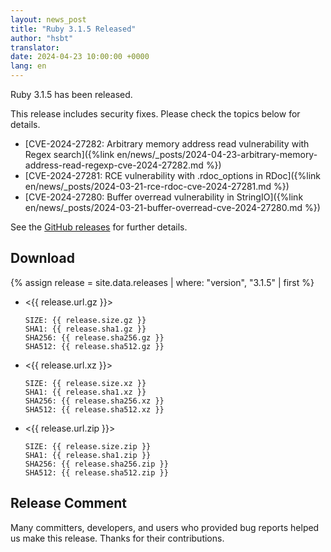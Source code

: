 ```yaml
---
layout: news_post
title: "Ruby 3.1.5 Released"
author: "hsbt"
translator:
date: 2024-04-23 10:00:00 +0000
lang: en
---
```


Ruby 3.1.5 has been released.

This release includes security fixes.
Please check the topics below for details.

* [CVE-2024-27282: Arbitrary memory address read vulnerability with Regex search]({%link en/news/_posts/2024-04-23-arbitrary-memory-address-read-regexp-cve-2024-27282.md %})
* [CVE-2024-27281: RCE vulnerability with .rdoc_options in RDoc]({%link en/news/_posts/2024-03-21-rce-rdoc-cve-2024-27281.md %})
* [CVE-2024-27280: Buffer overread vulnerability in StringIO]({%link en/news/_posts/2024-03-21-buffer-overread-cve-2024-27280.md %})

See the [GitHub releases](https://github.com/ruby/ruby/releases/tag/v3_1_5) for further details.

## Download

{% assign release = site.data.releases | where: "version", "3.1.5" | first %}

* <{{ release.url.gz }}>

      SIZE: {{ release.size.gz }}
      SHA1: {{ release.sha1.gz }}
      SHA256: {{ release.sha256.gz }}
      SHA512: {{ release.sha512.gz }}

* <{{ release.url.xz }}>

      SIZE: {{ release.size.xz }}
      SHA1: {{ release.sha1.xz }}
      SHA256: {{ release.sha256.xz }}
      SHA512: {{ release.sha512.xz }}

* <{{ release.url.zip }}>

      SIZE: {{ release.size.zip }}
      SHA1: {{ release.sha1.zip }}
      SHA256: {{ release.sha256.zip }}
      SHA512: {{ release.sha512.zip }}

## Release Comment

Many committers, developers, and users who provided bug reports helped us make this release.
Thanks for their contributions.
